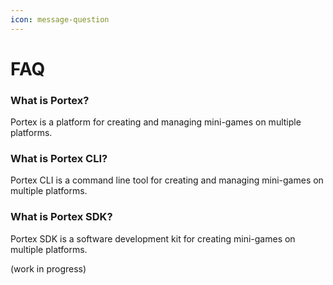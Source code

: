 ```yaml
---
icon: message-question
---
```


# FAQ

### What is Portex?

Portex is a platform for creating and managing mini-games on multiple platforms.

### What is Portex CLI?

Portex CLI is a command line tool for creating and managing mini-games on multiple platforms.

### What is Portex SDK?

Portex SDK is a software development kit for creating mini-games on multiple platforms.


(work in progress)